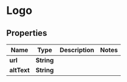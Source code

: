 

# Logo


## Properties

| Name | Type | Description | Notes |
|------------ | ------------- | ------------- | -------------|
|**url** | **String** |  |  |
|**altText** | **String** |  |  |



